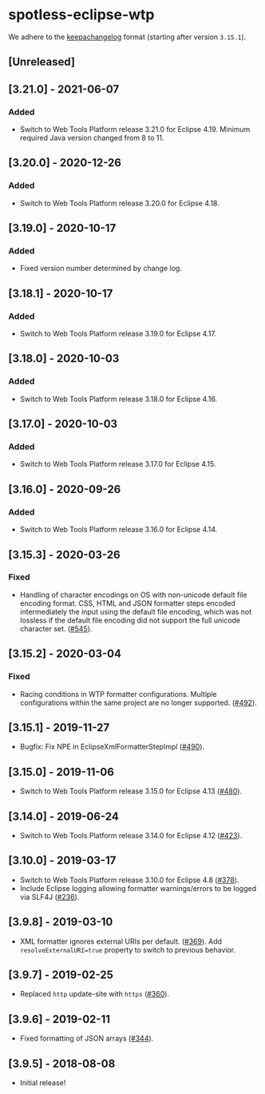 # spotless-eclipse-wtp

We adhere to the [keepachangelog](https://keepachangelog.com/en/1.0.0/) format (starting after version `3.15.1`).

## [Unreleased]

## [3.21.0] - 2021-06-07
### Added
* Switch to Web Tools Platform release 3.21.0 for Eclipse 4.19. Minimum required Java version changed from 8 to 11.

## [3.20.0] - 2020-12-26
### Added
* Switch to Web Tools Platform release 3.20.0 for Eclipse 4.18.

## [3.19.0] - 2020-10-17
### Added
* Fixed version number determined by change log.

## [3.18.1] - 2020-10-17
### Added
* Switch to Web Tools Platform release 3.19.0 for Eclipse 4.17.

## [3.18.0] - 2020-10-03
### Added
* Switch to Web Tools Platform release 3.18.0 for Eclipse 4.16.

## [3.17.0] - 2020-10-03
### Added
* Switch to Web Tools Platform release 3.17.0 for Eclipse 4.15.

## [3.16.0] - 2020-09-26
### Added
* Switch to Web Tools Platform release 3.16.0 for Eclipse 4.14.

## [3.15.3] - 2020-03-26
### Fixed
* Handling of character encodings on OS with non-unicode default file encoding format. CSS, HTML and JSON formatter steps encoded intermediately the input using the default file encoding, which was not lossless if the default file encoding did not support the full unicode character set. ([#545](https://github.com/diffplug/spotless/issues/545)).

## [3.15.2] - 2020-03-04
### Fixed
* Racing conditions in WTP formatter configurations. Multiple configurations within the same project are no longer supported. ([#492](https://github.com/diffplug/spotless/pull/492)).

## [3.15.1] - 2019-11-27
* Bugfix: Fix NPE in EclipseXmlFormatterStepImpl ([#490](https://github.com/diffplug/spotless/pull/490)).

## [3.15.0] - 2019-11-06
* Switch to Web Tools Platform release 3.15.0 for Eclipse 4.13 ([#480](https://github.com/diffplug/spotless/issues/480)).

## [3.14.0] - 2019-06-24
* Switch to Web Tools Platform release 3.14.0 for Eclipse 4.12 ([#423](https://github.com/diffplug/spotless/pull/423)).

## [3.10.0] - 2019-03-17
* Switch to Web Tools Platform release 3.10.0 for Eclipse 4.8 ([#378](https://github.com/diffplug/spotless/pull/378)).
* Include Eclipse logging allowing formatter warnings/errors to be logged via SLF4J ([#236](https://github.com/diffplug/spotless/issues/236)).

## [3.9.8] - 2019-03-10
* XML formatter ignores external URIs per default. ([#369](https://github.com/diffplug/spotless/issues/369)). Add `resolveExternalURI=true` property to switch to previous behavior.

## [3.9.7] - 2019-02-25
* Replaced `http` update-site with `https` ([#360](https://github.com/diffplug/spotless/issues/360)).

## [3.9.6] - 2019-02-11
* Fixed formatting of JSON arrays ([#344](https://github.com/diffplug/spotless/issues/344)).

## [3.9.5] - 2018-08-08
* Initial release!
